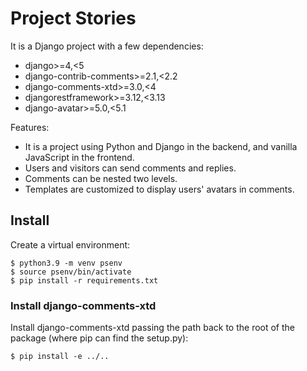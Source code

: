 # Project Stories

It is a Django project with a few dependencies:
 * django>=4,<5
 * django-contrib-comments>=2.1,<2.2
 * django-comments-xtd>=3.0,<4
 * djangorestframework>=3.12,<3.13
 * django-avatar>=5.0,<5.1

Features:
 * It is a project using Python and Django in the backend, and vanilla JavaScript in the frontend.
 * Users and visitors can send comments and replies.
 * Comments can be nested two levels.
 * Templates are customized to display users' avatars in comments.

## Install

Create a virtual environment:

    $ python3.9 -m venv psenv
    $ source psenv/bin/activate
    $ pip install -r requirements.txt

### Install django-comments-xtd

Install django-comments-xtd passing the path back to the root of the package (where pip can find the setup.py):

    $ pip install -e ../..


